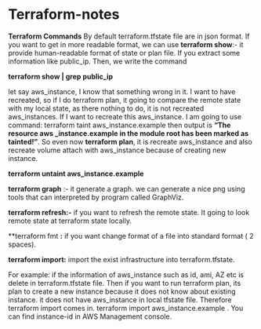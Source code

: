 # Terraform-notes
**Terraform Commands**
By default terraform.tfstate file are in json format. If you want to get in more readable  format, we can use 
**terraform show**:- it provide human-readable format of state or plan file. If you extract some information like public_ip. Then, we write the command 

**terraform show | grep public_ip**

let say aws_instance, I know that something wrong in it. I want to have recreated, so if I do terraform plan, it going to compare the remote state with my local state, as there nothing to do, it is not recreated aws_instances. If I want to recreate this aws_instance. I am going to
use command: terraform taint aws_instance.example then output is **“The resource aws
_instance.example in the module root has been marked as tainted!”**. So even now **terraform plan**, it is recreate aws_instance and also recreate volume attach with aws_instance because of creating new instance.

**terraform untaint aws_instance.example**

**terraform graph** :- it generate a graph.	
we can generate a nice png using tools that can interpreted by program called GraphViz.

**terraform refresh:-** if you want to refresh the remote state. It going to look remote state at terraform state locally.

**terraform fmt **<filename>:** if you want change format of a file into standard format ( 2 spaces).

**terraform import:** import the exist infrastructure into terraform.tfstate.

For example: if the information of aws_instance such as id, ami, AZ etc is delete in  terraform.tfstate file. Then if you want to run  terraform plan, its plan to create a new instance because it does not know about existing instance. it does not have aws_instance in local tfstate file. Therefore terraform import comes in.
terraform import aws_instance.example <instance-id> . You can find instance-id in AWS Management console.

